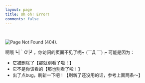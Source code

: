 ```yaml
---
layout: page
title: Uh oh! Error!
comments: false
---
```

<img style="margin-top: 30px;" src="/assets/themes/twitter/img/404.png" alt="Page Not Found (404).">

啊哦┗|｀O′|┛ ，你访问的页面不见了呢┑(￣Д ￣)┍
可能是因为：
* 它被删除了【那就别看了啦！】
* 它不是你该看的【那也别看了啦！】
* 出了点bug，刷新一下吧！【刷新了还没用的话，参考上面两条～】
